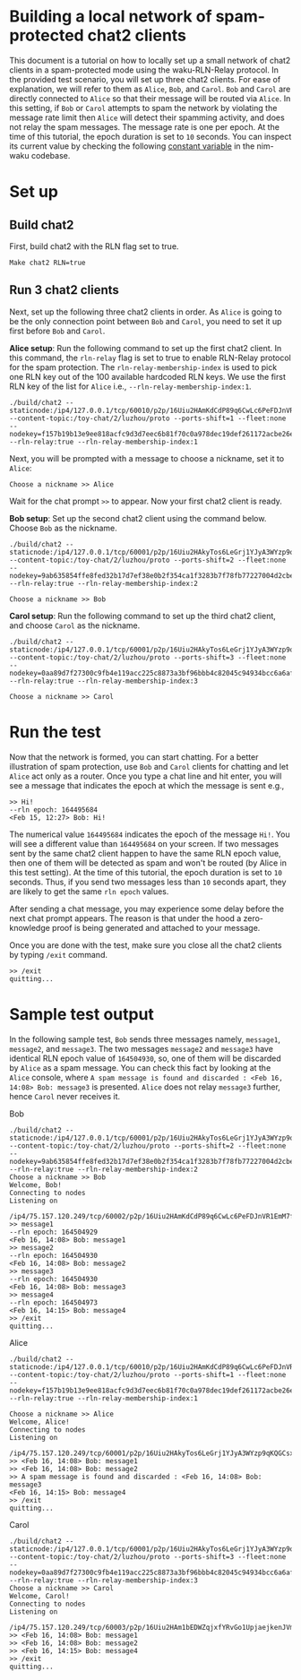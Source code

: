 # Building a local network of spam-protected chat2 clients 

This document is a tutorial on how to locally set up a small network of chat2 clients in a spam-protected mode using the waku-RLN-Relay protocol.
In the provided test scenario, you will set up three chat2 clients. 
For ease of explanation, we will refer to them as `Alice`, `Bob`, and `Carol`.
`Bob` and `Carol` are directly connected to `Alice` so that their message will be routed via `Alice`.
In this setting, if `Bob` or `Carol` attempts to spam the network by violating the message rate limit then `Alice` will detect their spamming activity, and does not relay the spam messages.
The message rate is one per epoch.
At the time of this tutorial, the epoch duration is set to `10` seconds.
You can inspect its current value by checking the following [constant variable](https://github.com/status-im/nim-waku/blob/21cac6d491a6d995a7a8ba84c85fecc7817b3d8b/waku/v2/protocol/waku_rln_relay/waku_rln_relay_types.nim#L119) in the nim-waku codebase.


# Set up
## Build chat2
First, build chat2 with the RLN flag set to true.

```
Make chat2 RLN=true
```

## Run 3 chat2 clients
Next, set up the following three chat2 clients in order.
As `Alice` is going to be the only connection point between `Bob` and `Carol`, you need to set it up first before `Bob` and `Carol`.

**Alice setup**:
Run the following command to set up the first chat2 client. In this command, the `rln-relay` flag is set to true to enable RLN-Relay protocol for the spam protection.
The `rln-relay-membership-index` is used to pick one RLN key out of the 100 available hardcoded RLN keys. 
We use the first RLN key of the list for `Alice` i.e., `--rln-relay-membership-index:1`.

```
./build/chat2 --staticnode:/ip4/127.0.0.1/tcp/60010/p2p/16Uiu2HAmKdCdP89q6CwLc6PeFDJnVR1EmM7fTgtphHiacSNBnuAz --content-topic:/toy-chat/2/luzhou/proto --ports-shift=1 --fleet:none --nodekey=f157b19b13e9ee818acfc9d3d7eec6b81f70c0a978dec19def261172acbe26e6 --rln-relay:true --rln-relay-membership-index:1

```

Next, you will be prompted with a message to choose a nickname, set it to `Alice`:
```
Choose a nickname >> Alice
```
Wait for the  chat prompt `>>` to appear.
Now your first chat2 client is ready.




**Bob setup**:
Set up the second chat2 client using the command below. Choose `Bob` as the nickname.
```
./build/chat2 --staticnode:/ip4/127.0.0.1/tcp/60001/p2p/16Uiu2HAkyTos6LeGrj1YJyA3WYzp9qKQGCsxbtvyoBRHSu9PCrQZ --content-topic:/toy-chat/2/luzhou/proto --ports-shift=2 --fleet:none --nodekey=9ab635854ffe8fed32b17d7ef38e0b2f354ca1f3283b7f78fb77227004d2cbe6 --rln-relay:true --rln-relay-membership-index:2 

Choose a nickname >> Bob
```

**Carol setup**:
Run the following command to set up the third chat2 client, and choose `Carol` as the nickname.
```
./build/chat2 --staticnode:/ip4/127.0.0.1/tcp/60001/p2p/16Uiu2HAkyTos6LeGrj1YJyA3WYzp9qKQGCsxbtvyoBRHSu9PCrQZ --content-topic:/toy-chat/2/luzhou/proto --ports-shift=3 --fleet:none --nodekey=0aa89d7f27300c9fb4e119acc225c8873a3bf96bbb4c82045c94934bcc6a6af8 --rln-relay:true --rln-relay-membership-index:3

Choose a nickname >> Carol

```

# Run the test
Now that the network is formed, you can start chatting.
For a better illustration of spam protection, use `Bob` and `Carol` clients for chatting and let `Alice` act only as a router.
Once you type a chat line and hit enter, you will see a message that indicates the epoch at which the message is sent e.g.,
```
>> Hi!
--rln epoch: 164495684
<Feb 15, 12:27> Bob: Hi!
```
The numerical value `164495684` indicates the epoch of the message `Hi!`.
You will see a different value than `164495684` on your screen. 
If two messages sent by the same chat2 client happen to have the same RLN epoch value, then one of them will be detected as spam and won't be routed (by Alice in this test setting).
At the time of this tutorial, the epoch duration is set to `10` seconds.
Thus, if you send two messages less than `10` seconds apart, they are likely to get the same `rln epoch` values.

After sending a chat message, you may experience some delay before the next chat prompt appears. 
The reason is that under the hood a zero-knowledge proof is being generated and attached to your message.

Once you are done with the test, make sure you close all the chat2 clients by typing `/exit` command.
```
>> /exit
quitting...
```

# Sample test output

In the following sample test, `Bob` sends three messages namely, `message1`, `message2`, and `message3`. 
The two messages `message2` and `message3` have identical RLN epoch value of `164504930`, so, one of them will be discarded by `Alice` as a spam message. 
You can check this fact by looking at the `Alice` console, where `A spam message is found and discarded : <Feb 16, 14:08> Bob: message3` is presented. 
`Alice` does not relay `message3` further, hence `Carol` never receives it.

Bob
```
./build/chat2 --staticnode:/ip4/127.0.0.1/tcp/60001/p2p/16Uiu2HAkyTos6LeGrj1YJyA3WYzp9qKQGCsxbtvyoBRHSu9PCrQZ --content-topic:/toy-chat/2/luzhou/proto --ports-shift=2 --fleet:none --nodekey=9ab635854ffe8fed32b17d7ef38e0b2f354ca1f3283b7f78fb77227004d2cbe6 --rln-relay:true --rln-relay-membership-index:2
Choose a nickname >> Bob
Welcome, Bob!
Connecting to nodes
Listening on
 /ip4/75.157.120.249/tcp/60002/p2p/16Uiu2HAmKdCdP89q6CwLc6PeFDJnVR1EmM7fTgtphHiacSNBnuAz
>> message1
--rln epoch: 164504929
<Feb 16, 14:08> Bob: message1
>> message2
--rln epoch: 164504930
<Feb 16, 14:08> Bob: message2
>> message3
--rln epoch: 164504930
<Feb 16, 14:08> Bob: message3
>> message4
--rln epoch: 164504973
<Feb 16, 14:15> Bob: message4
>> /exit
quitting...
```

Alice
```
./build/chat2 --staticnode:/ip4/127.0.0.1/tcp/60010/p2p/16Uiu2HAmKdCdP89q6CwLc6PeFDJnVR1EmM7fTgtphHiacSNBnuAz --content-topic:/toy-chat/2/luzhou/proto --ports-shift=1 --fleet:none --nodekey=f157b19b13e9ee818acfc9d3d7eec6b81f70c0a978dec19def261172acbe26e6 --rln-relay:true --rln-relay-membership-index:1

Choose a nickname >> Alice
Welcome, Alice!
Connecting to nodes
Listening on
 /ip4/75.157.120.249/tcp/60001/p2p/16Uiu2HAkyTos6LeGrj1YJyA3WYzp9qKQGCsxbtvyoBRHSu9PCrQZ
>> <Feb 16, 14:08> Bob: message1
>> <Feb 16, 14:08> Bob: message2
>> A spam message is found and discarded : <Feb 16, 14:08> Bob: message3
<Feb 16, 14:15> Bob: message4
>> /exit
quitting...
```

Carol
```
./build/chat2 --staticnode:/ip4/127.0.0.1/tcp/60001/p2p/16Uiu2HAkyTos6LeGrj1YJyA3WYzp9qKQGCsxbtvyoBRHSu9PCrQZ --content-topic:/toy-chat/2/luzhou/proto --ports-shift=3 --fleet:none --nodekey=0aa89d7f27300c9fb4e119acc225c8873a3bf96bbb4c82045c94934bcc6a6af8 --rln-relay:true --rln-relay-membership-index:3
Choose a nickname >> Carol
Welcome, Carol!
Connecting to nodes
Listening on
 /ip4/75.157.120.249/tcp/60003/p2p/16Uiu2HAm1bEDWZqjxfYRvGo1UpjaejkenJVmMFMPMDmgWWGkREJu
>> <Feb 16, 14:08> Bob: message1
>> <Feb 16, 14:08> Bob: message2
>> <Feb 16, 14:15> Bob: message4
>> /exit
quitting...
```